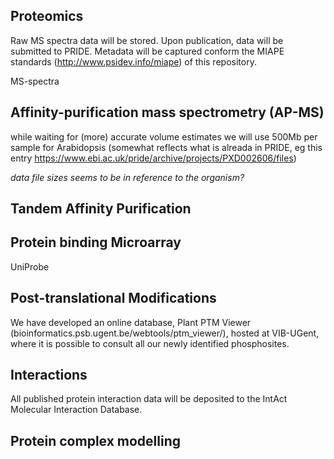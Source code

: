 ## Proteomics

Raw MS spectra data will be stored. Upon publication, data will be submitted to PRIDE. Metadata will be captured conform the MIAPE standards (http://www.psidev.info/miape) of this repository.

MS-spectra

## Affinity-purification mass spectrometry (AP-MS) 

while waiting for (more) accurate volume estimates we will use 500Mb per sample for Arabidopsis
(somewhat reflects what is alreada in PRIDE, eg this entry https://www.ebi.ac.uk/pride/archive/projects/PXD002606/files)

_data file sizes seems to be in reference to the organism?_

## Tandem Affinity Purification

## Protein binding Microarray

UniProbe

## Post-translational Modifications

We have developed an online database, Plant PTM Viewer (bioinformatics.psb.ugent.be/webtools/ptm_viewer/), hosted at VIB-UGent, where it is possible to consult all our newly identified phosphosites.

## Interactions

All published protein interaction data will be deposited to the IntAct Molecular Interaction Database.

## Protein complex modelling
